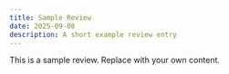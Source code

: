 ```yaml
---
title: Sample Review
date: 2025-09-08
description: A short example review entry
---
```


This is a sample review. Replace with your own content.


